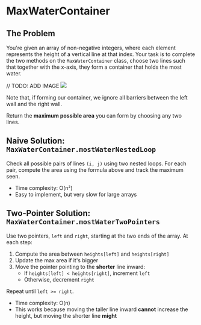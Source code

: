 # MaxWaterContainer

## The Problem

You're given an array of non-negative integers, where each element represents
the height of a vertical line at that index. Your task is to complete the two methods on the `MaxWaterContainer` class, choose two lines
such that together with the x-axis, they form a container that holds the most
water.

// TODO: ADD IMAGE
![](../../images/most-water-1.svg)

Note that, if forming our container, we ignore all barriers between the left
wall and the right wall.

Return the **maximum possible area** you can form by choosing any two lines.

## Naive Solution: `MaxWaterContainer.mostWaterNestedLoop`

Check all possible pairs of lines `(i, j)` using two nested loops. For each
pair, compute the area using the formula above and track the maximum seen.

- Time complexity: O(n²)
- Easy to implement, but very slow for large arrays

## Two-Pointer Solution: `MaxWaterContainer.mostWaterTwoPointers`

Use two pointers, `left` and `right`, starting at the two ends of the array. At
each step:

1. Compute the area between `heights[left]` and `heights[right]`
2. Update the max area if it's bigger
3. Move the pointer pointing to the **shorter** line inward:
   - If `heights[left] < heights[right]`, increment `left`
   - Otherwise, decrement `right`

Repeat until `left >= right`.

- Time complexity: O(n)
- This works because moving the taller line inward **cannot** increase the
  height, but moving the shorter line **might**
